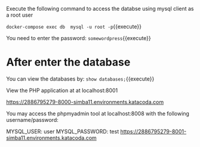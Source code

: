 Execute the following command to  access the databse using mysql client as a root user

`docker-compose exec db  mysql -u root -p`{{execute}}


You need to enter the password:
`somewordpress`{{execute}}

# After enter the database


You can view the databases by:
 `show databases;`{{execute}}



View the PHP application at at localhost:8001

https://2886795279-8000-simba11.environments.katacoda.com

You may access the phpmyadmin tool at localhost:8008 with the following username/password:

MYSQL_USER: user
MYSQL_PASSWORD: test
https://2886795279-8001-simba11.environments.katacoda.com









